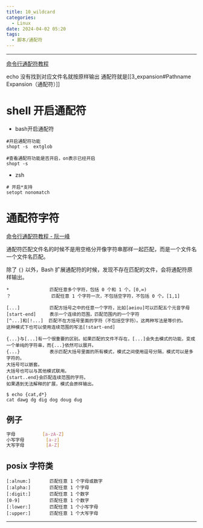 ```yaml
---
title: 10_wildcard
categories:
  - Linux
date: 2024-04-02 05:20
tags:
  - 脚本/通配符
---
```


---


[命令行通配符教程](https://www.ruanyifeng.com/blog/2018/09/bash-wildcards.html)

echo 没有找到对应文件名就按原样输出
通配符就是[[3_expansion#Pathname Expansion（通配符）]]
# shell 开启通配符

- bash开启通配符
```shell
#开启通配符功能
shopt -s  extglob

#查看通配符功能是否开启，on表示已经开启
shopt -s
```

- zsh
```shell
# 开启*支持
setopt nonomatch
```

# 通配符字符

[命令行通配符教程 - 阮一峰](https://www.ruanyifeng.com/blog/2018/09/bash-wildcards.html)

通配符匹配文件名的时候不是用空格分开像字符串那样一起匹配，而是一个文件名一个文件名匹配。

除了 `{}` 以外，Bash 扩展通配符的时候，发现不存在匹配的文件，会将通配符原样输出。

```shell
*			    匹配任意多个字符，包括 0 个和 1 个。[0,∞)
？			    匹配任意 1 个字符一次，不包括空字符，不包括 0 个。[1,1]

[...]           匹配方括号之中的任意一个字符，比如[aeiou]可以匹配五个元音字母
[start-end]     表示一个连续的范围，匹配范围内的一个字符
[^...]和[!...]  匹配不在方括号里面的字符（不包括空字符）。这两种写法是等价的。
这种模式下也可以使用连续范围的写法[!start-end]

{...}与[...]有一个很重要的区别。如果匹配的文件不存在，[...]会失去模式的功能，变成一个单纯的字符串，而{...}依然可以展开。
{...} 			表示匹配大括号里面的所有模式，模式之间使用逗号分隔，模式可以是多字符的。
大括号可以嵌套。
大括号也可以与其他模式联用。
{start..end}会匹配连续范围的字符。
如果遇到无法解释的扩展，模式会原样输出。
```

```shell
$ echo {cat,d*}
cat dawg dg dig dog doug dug
```

## 例子
```bash
字母			[a-zA-Z]
小写字母		[a-z]
大写字母		[A-Z]
```

## posix 字符类

```shell
[:alnum:]	    匹配任意 1 个字母或数字
[:alpha:]		匹配任意 1 个字母
[:digit:]       匹配任意 1 个数字
[0-9]			匹配任意 1 个数字
[:lower:]		匹配任意 1 个小写字母
[:upper:]		匹配任意 1 个大写字母
```




---
